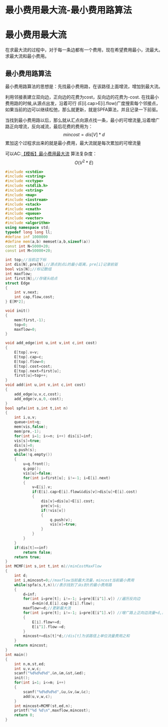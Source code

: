 # 最小费用最大流-最小费用路算法

# 最小费用最大流

在求最大流的过程中，对于每一条边都有一个费用，现在希望费用最小，流最大。求最大流和最小费用。

## 最小费用路算法

最小费用路算法的思想是：先找最小费用路，在该路径上面增流，增加到最大流。

利用邻接表建立双向边，正向边的花费为cost，反向边的花费为-cost. 
在找最小费用路的时候,从源点出发，沿着可行 (E[i].cap>E[i].flow)广度搜索每个邻接点， 如果当前的边可以继续松弛，那么就更新，就是SPFA算法，并且记录一下前驱。

当找到最小费用路以后，那么就从汇点向源点找一条，最小的可增流量,沿着增广路正向增流，反向减流，最后花费的费用为： 
$$mincost=dis[V]*d$$
累加这个过程求出来的就是最小费用，最大流就是每次累加的可增流量

可以AC:[【模板】最小费用最大流](https://www.luogu.org/problemnew/show/3381)
算法复杂度：$$O(V^2*E)$$

```cpp
#include <cstdio>
#include <cstring>
#include <cctype>
#include <stdlib.h>
#include <string>
#include <map>
#include <iostream>
#include <stack>
#include <cmath>
#include <queue>
#include <vector>
#include <algorithm>
using namespace std;
typedef long long ll;
#define inf 1000000
#define mem(a,b) memset(a,b,sizeof(a))
const int N=5000+20;
const int M=50000+20;

int top;//当前边下标
int dis[N],pre[N];//源点到点i的最小距离，pre[i]记录前驱
bool vis[N];//标记数组
int maxflow;
int first[N];//存储头结点
struct Edge
{
    int v,next;
    int cap,flow,cost;
} E[M*2];

void init()
{
    mem(first,-1);
    top=0;
    maxflow=0;
}

void add_edge(int u,int v,int c,int cost)
{
    E[top].v=v;
    E[top].cap=c;
    E[top].flow=0;
    E[top].cost=cost;
    E[top].next=first[u];
    first[u]=top++;
}
void add(int u,int v,int c,int cost)
{
    add_edge(u,v,c,cost);
    add_edge(v,u,0,-cost);
}
bool spfa(int s,int t,int n)
{
    int i,u,v;
    queue<int>q;
    mem(vis,false);
    mem(pre,-1);
    for(int i=1; i<=n; i++) dis[i]=inf;
    vis[s]=true;
    dis[s]=0;
    q.push(s);
    while(!q.empty())
    {
        u=q.front();
        q.pop();
        vis[u]=false;
        for(int i=first[u]; i!=-1; i=E[i].next)
        {
            v=E[i].v;
            if(E[i].cap>E[i].flow&&dis[v]>dis[u]+E[i].cost)
            {
                dis[v]=dis[u]+E[i].cost;
                pre[v]=i;
                if(!vis[v])
                {
                    q.push(v);
                    vis[v]=true;
                }
            }
        }
    }
    if(dis[t]==inf)
        return false;
    return true;
}
int MCMF(int s,int t,int n)//minCostMaxFlow
{
    int d;
    int i,mincost=0;//maxflow当前最大流量，mincost当前最小费用
    while(spfa(s,t,n))//表示找到了从s到t的最小费用路
    {
        d=inf;
        for(int i=pre[t]; i!=-1; i=pre[E[i^1].v]) //遍历反向边
            d=min(d,E[i].cap-E[i].flow);
        maxflow+=d;//更新最大流
        for(int i=pre[t]; i!=-1; i=pre[E[i^1].v]) //增广路上正向边流量+d,反向边流量-d
        {
            E[i].flow+=d;
            E[i^1].flow-=d;
        }
        mincost+=dis[t]*d;//dis[t]为该路径上单位流量费用之和
    }
    return mincost;
}
int main()
{
    int n,m,st,ed;
    int u,v,w,c;
    scanf("%d%d%d%d",&n,&m,&st,&ed);
    init();
    for(int i=1; i<=m; i++)
    {
        scanf("%d%d%d%d",&u,&v,&w,&c);
        add(u,v,w,c);
    }
    int mincost=MCMF(st,ed,n);
    printf("%d %d\n",maxflow,mincost);
    return 0;
}

```

